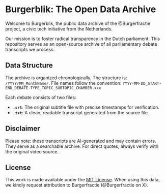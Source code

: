 # Burgerblik: The Open Data Archive

Welcome to Burgerblik, the public data archive of the @Burgerfractie project, a civic tech initiative from the Netherlands.

Our mission is to foster radical transparency in the Dutch parliament. This repository serves as an open-source archive of all parliamentary debate transcripts we process.

## Data Structure

The archive is organized chronologically. The structure is: `/YYYY/MM_MonthName/`.
File names follow the convention: `YYYY-MM-DD_START-END_DEBATE-TYPE_TOPIC_SUBTOPIC_CHAMBER.xxx`

Each debate consists of two files:
* **`.srt`**: The original subtitle file with precise timestamps for verification.
* **`.txt`**: A clean, readable transcript generated from the source file.

## Disclaimer

Please note: these transcripts are AI-generated and may contain errors. They serve as a searchable archive. For direct quotes, always verify with the original video source.

## License

This work is made available under the [MIT License](LICENSE). When using this data, we kindly request attribution to Burgerfractie (@Burgerfractie on X).

